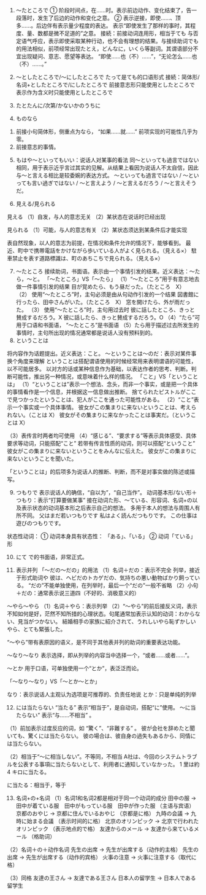 1.  ～たところで
① 阶段时间点，在……时。表示前边动作、变化结束了，告一段落时，发生了后边的动作和变化之意。
② 表示逆接，即使……、顶多……。后边伴有表示量少程度的表达。
表示“即使发生了那样的事时，其程度、量、数都是微不足道的”之意。
接続：前接动词连用形，相当于ても
与否定语气呼应，表示即使采取某种行动，也不会有理想的结果。与接续助词でも的用法相似，前项经常出现たとえ，どんなに，いくら等副词。其谓语部分不宜出现疑问、意志、愿望等表达。
“即使……也（不）……”，“无论怎么……也（不）……。”

2. ～としたところで/～にしたところで
たって是ても的口语形式
接続：简体形/名词+としたところで/にしたところで
前接意志形只能使用としたところで
表示作为含义时只能使用としたところで

3. たとたんに/次第/かないかのうちに
4. ものなら
1) 前接小句简体形，侧重点为なら，
“如果……就……”
前项实现的可能性几乎为零。
2) 前接意志的事情。

5. もはや～といってもいい：说话人对某事的看法
同～といっても過言ではない相同，用于表示近乎言过其实的见解。从结果上看因为说话人不太自信，因此与～と言える相比是较委婉的表达方式。
～といっても過言ではない / ～といっても言い過ぎではない / ～と言えよう / ～と言えるだろう / ～と言えそうだ。

6. 見える/見られる

 見える
（1）自发，与人的意志无关
（2）某状态在说话时已经出现
 
 見られる
（1）可能，与人的意志有关
（2）某状态须达到某条件后才能实现

表自然现象，以人的意志为前提，在情况和条件允许的情况下，能够看到。 
最近、町中で携帯電話をかけながら歩いている人がよく見られる。（見える×）
駐車禁止を表す道路標識は、町のあちこちで見られる。（見える×）

7. ～たところ
接续助词，书面语。表示由一个事情引发的结果。近义表达：～たら，～と。
「～たところ」VS「～たら」
（1）“～たところ”用于有意志地去做一件事情引发的结果
目が覚めたら、もう昼だった。（たところ　X）
（2） 使用“～たところ”时，主句必须是由从句动作引发的一个结果
図書館に行ったら、田中さんがいた。（たところ　X）
窓を開けたら、外が雨だった。
（3） 使用“～たところ”时，主句用过去时
彼に話したところ、きっと賛成するだろう。X
彼に話したら、きっと賛成するだろう。O
（4）“たら”可用于口语和书面语， “～たところ”是书面语
（5）たら用于描述过去所发生的事情时，主句所出现的情况通常都是说话人没有预料到的。
8. ということは

将内容作为话题提出。近义表达：こと。
～ということは～のだ：表示对某件事换个角度来理解
ということは搭配谓语使用的时候经常用来表明谓语的可能性，以不可能居多。
以对方的话或某种信息作为基础，以表达作者的思考、判断。判断可能性，推出另一种情况，或意味着什么样的情况。
「こと」VS「ということは」
（1）“ということは”表示一个想法、念头，而非一个事实，或是把一个具体的事情看作是一个信息，并根据这一信息做出推断。
捨てられたピストルがここで見つかったということは、犯人がここを通った可能性がある。
（2）“こと”表示一个事实或一个具体事情。
彼女がこの集まりに来ないということは、考えられない。（ことは X）
彼女がその集まりに来なかったことは事実だ。（ということは X）

（3）表传言时两者均可使用
（4）“感じる”、“要求する”等表示具体感受、具体要求等动词，只能搭配“こと”
若带有传言性质的动词，则可以搭配“ということ”
彼女がこの集まりに来ないということをみんなに伝えた。
彼女がこの集まりに来ないということを聞いた。

「ということは」的后项多为说话人的推断、判断，而不是对事实做的陈述或描写。

9. つもりで
表示说话人的确信，“自以为”，“自己当作”。
动词基本形/ない形＋つもり：表示“打算要做某事”
接在动词た形、～ている、形容词、名词+の以及表示状态的动词基本形之后表示自己的想法。
多用于本人的想法与周围人有所不同。
父はまだ若いつもりです
私はよく読んだつもりです。
この仕事は遊びのつもりです。

状态性动词：
① 动词本身具有状态性： 「ある」、「いる」
② 动词「ている」形

10. にて
で的书面语，非常正式。  

11. 表示并列
「～だの～だの」的用法
（1）名词＋だの：表示不完全 列举，接近于形式助词や
彼は、ヘビだのトカゲだの、気持ちの悪い動物ばかり飼っている。
“だの”不能单独使用，在列举时，最后一个“だの”一般不省略
（2）小句＋だの：通常表示说三道四（不好的、消极意义的）

～やら～やら
（1）名词＋やら：表示列举
（2）“～やら”的前后接反义词，表示不知如何是好，茫然不知所措的心理状态。句尾通常加表示认知的动词：わからない、見当がつかない。
結婚相手の家族に紹介されて、うれしいやら恥ずかしいやら、とても緊張した。

“～やら”带有表原因的语义，是不同于其他表并列的助词的重要表达功能。

～なり～なり
表示选择，即从列举的内容当中选择一个，“或者……或者……”。

～とか
用于口语，可单独使用一个“とか”，表泛泛而论。 

「～なり～なり」VS「～とか～とか」

なり：表示说话人主观认为选项是可推荐的、负责任地说
とか：只是单纯的列举

12. には当たらない
“当たる” 表示“相当于”，是自动词，搭配“に”使用。
～に当たらない” 表示“与……不相当” 。

（1）前加表示过度反应的词，如 “驚く”、“非難する” 。
彼が会社を辞めたと聞いても、驚くには当たらない。
彼の場合は、彼自身の過失もあるから、同情には当たらない。

（2）相当于“～に相当しない”。不等同，不相当
A社は、今回のシステムトラブルを公表する事項に当たらないとして、利用者に通知していなかった。
1 里は約 4 キロに当たる。

に当たる：相当于，等于

13. 名词+の+名词
（1）名词1和名词2都是相对于同一个动词的成分 
田中の服
→ 田中が着ている服　田中がもっている服　田中が作った服 （主语与宾语）
京都のおやじ → 京都に住んでいるおやじ （京都是に格）
九時の会議 → 九時に始まる会議 （表示时间的に格）
北京のオリンピック → 北京で行われたオリンピック （表示地点的で格）
友達からのメール → 友達から来ているメール （格助词）

（2）名词＋の＋动作名词
先生の出席 → 先生が出席する（动作的主格）
先生の出席 → 先生が出席する（动作的宾格）
火事の注意 → 火事に注意する（取代に格）

（3）同格
友達の王さん → 友達である王さん
日本人の留学生 → 日本人である留学生

